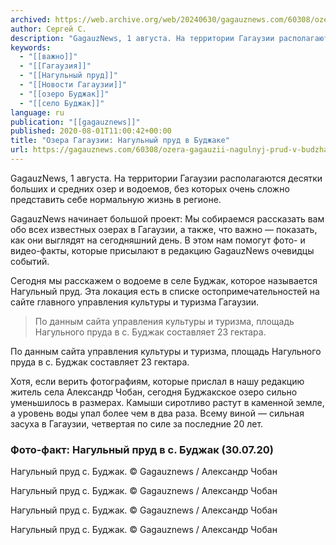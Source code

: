 ```yaml
---
archived: https://web.archive.org/web/20240630/gagauznews.com/60308/ozera-gagauzii-nagulnyj-prud-v-budzhake.html
author: Сергей С.
description: "GagauzNews, 1 августа. На территории Гагаузии располагаются десятки больших и средних озер и водоемов, без которых очень сложно представить себе нормальную жизнь в регионе. GagauzNews начинает большой проект: Мы собираемся рассказать вам обо всех известных озерах в Гагаузии, а также, что важно — показать, как они выглядят на сегодняшний день. В этом нам помогут фото- и видео-факты, которые присылают в редакцию GagauzNews очевидцы событий. Сегодня мы расскажем о водоеме в селе Буджак, которое называется Нагульный пруд. Эта локация есть в списке остопримечательностей на сайте главного управления культуры и туризма Гагаузии. По данным сайта управления культуры и туризма, площадь Нагульного пруда […]"
keywords:
  - "[[важно]]"
  - "[[Гагаузия]]"
  - "[[Нагульный пруд]]"
  - "[[Новости Гагаузии]]"
  - "[[озеро Буджак]]"
  - "[[село Буджак]]"
language: ru
publication: "[[gagauznews]]"
published: 2020-08-01T11:00:42+00:00
title: "Озера Гагаузии: Нагульный пруд в Буджаке"
url: https://gagauznews.com/60308/ozera-gagauzii-nagulnyj-prud-v-budzhake.html
---
```


GagauzNews, 1 августа. На территории Гагаузии располагаются десятки больших и средних озер и водоемов, без которых очень сложно представить себе нормальную жизнь в регионе.

GagauzNews начинает большой проект: Мы собираемся рассказать вам обо всех известных озерах в Гагаузии, а также, что важно — показать, как они выглядят на сегодняшний день. В этом нам помогут фото- и видео-факты, которые присылают в редакцию GagauzNews очевидцы событий.

Сегодня мы расскажем о водоеме в селе Буджак, которое называется Нагульный пруд. Эта локация есть в списке остопримечательностей на сайте главного управления культуры и туризма Гагаузии.

> По данным сайта управления культуры и туризма, площадь Нагульного пруда в с. Буджак составляет 23 гектара.

По данным сайта управления культуры и туризма, площадь Нагульного пруда в с. Буджак составляет 23 гектара.

Хотя, если верить фотографиям, которые прислал в нашу редакцию житель села Александр Чобан, сегодня Буджакское озеро сильно уменьшилось в размерах. Камыши сиротливо растут в каменной земле, а уровень воды упал более чем в два раза. Всему виной — сильная засуха в Гагаузии, четвертая по силе за последние 20 лет.

### Фото-факт: Нагульный пруд в с. Буджак (30.07.20)

Нагульный пруд с. Буджак. © Gagauznews / Александр Чобан

Нагульный пруд с. Буджак. © Gagauznews / Александр Чобан

Нагульный пруд с. Буджак. © Gagauznews / Александр Чобан

Нагульный пруд с. Буджак. © Gagauznews / Александр Чобан